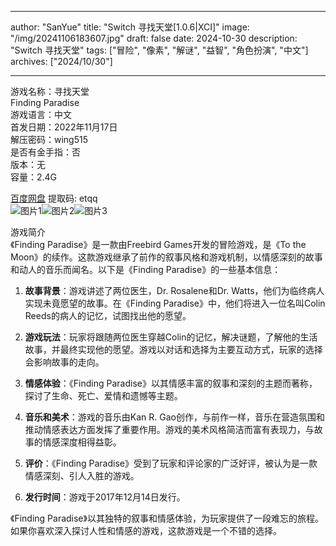 
---
author: "SanYue"
title: "Switch 寻找天堂[1.0.6|XCI]"
image: "/img/20241106183607.jpg"
draft: false
date: 2024-10-30
description: "Switch 寻找天堂"
tags: ["冒险", "像素", "解谜", "益智", "角色扮演", "中文"]
archives: ["2024/10/30"]

---

游戏名称：寻找天堂   
Finding Paradise    
游戏语言：中文  
首发日期：2022年11月17日  
解压密码：wing515  
是否有金手指：否  
版本：无   
容量：2.4G

[百度网盘](https://pan.baidu.com/s/1Q_6PYuE4o1XNt5EXJmQRuw) 提取码: etqq  
![图片1](/img/84b5bb.jpg)![图片2](/img/92beca.jpg)![图片3](/img/e26e16.jpg)  

游戏简介  
《Finding Paradise》是一款由Freebird Games开发的冒险游戏，是《To the Moon》的续作。这款游戏继承了前作的叙事风格和游戏机制，以情感深刻的故事和动人的音乐而闻名。以下是《Finding Paradise》的一些基本信息：

1. **故事背景**：游戏讲述了两位医生，Dr. Rosalene和Dr. Watts，他们为临终病人实现未竟愿望的故事。在《Finding Paradise》中，他们将进入一位名叫Colin Reeds的病人的记忆，试图找出他的愿望。

2. **游戏玩法**：玩家将跟随两位医生穿越Colin的记忆，解决谜题，了解他的生活故事，并最终实现他的愿望。游戏以对话和选择为主要互动方式，玩家的选择会影响故事的走向。

3. **情感体验**：《Finding Paradise》以其情感丰富的叙事和深刻的主题而著称，探讨了生命、死亡、爱情和遗憾等主题。

4. **音乐和美术**：游戏的音乐由Kan R. Gao创作，与前作一样，音乐在营造氛围和推动情感表达方面发挥了重要作用。游戏的美术风格简洁而富有表现力，与故事的情感深度相得益彰。

5. **评价**：《Finding Paradise》受到了玩家和评论家的广泛好评，被认为是一款情感深刻、引人入胜的游戏。

6. **发行时间**：游戏于2017年12月14日发行。

《Finding Paradise》以其独特的叙事和情感体验，为玩家提供了一段难忘的旅程。如果你喜欢深入探讨人性和情感的游戏，这款游戏是一个不错的选择。
